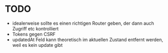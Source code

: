 # TODO
- idealerweise sollte es einen richtigen Router geben, der dann auch Zugriff etc kontrolliert
- Tokens gegen CSRF
- updatedAt Feld kann theoretisch im aktuellen Zustand entfernt werden, weil es kein update gibt